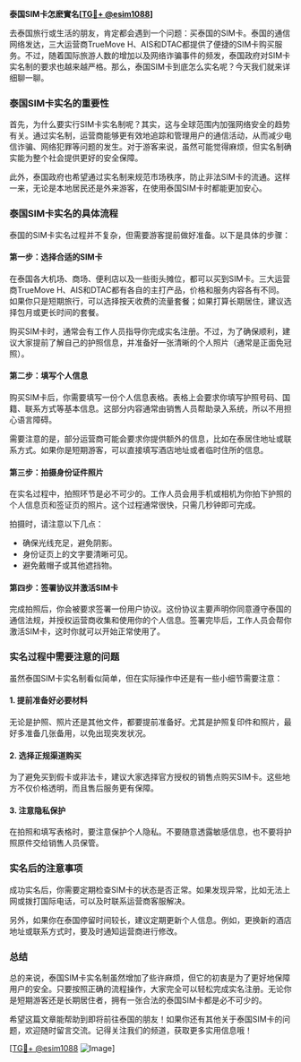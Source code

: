 **泰国SIM卡怎麽實名[[TG💪+ @esim1088](https://t.me/s/esim1088)]**

去泰国旅行或生活的朋友，肯定都会遇到一个问题：买泰国的SIM卡。泰国的通信网络发达，三大运营商TrueMove H、AIS和DTAC都提供了便捷的SIM卡购买服务。不过，随着国际旅游人数的增加以及网络诈骗事件的频发，泰国政府对SIM卡实名制的要求也越来越严格。那么，泰国SIM卡到底怎么实名呢？今天我们就来详细聊一聊。

### 泰国SIM卡实名的重要性

首先，为什么要实行SIM卡实名制呢？其实，这与全球范围内加强网络安全的趋势有关。通过实名制，运营商能够更有效地追踪和管理用户的通信活动，从而减少电信诈骗、网络犯罪等问题的发生。对于游客来说，虽然可能觉得麻烦，但实名制确实能为整个社会提供更好的安全保障。

此外，泰国政府也希望通过实名制来规范市场秩序，防止非法SIM卡的流通。这样一来，无论是本地居民还是外来游客，在使用泰国SIM卡时都能更加安心。

### 泰国SIM卡实名的具体流程

泰国的SIM卡实名过程并不复杂，但需要游客提前做好准备。以下是具体的步骤：

#### 第一步：选择合适的SIM卡

在泰国各大机场、商场、便利店以及一些街头摊位，都可以买到SIM卡。三大运营商TrueMove H、AIS和DTAC都有各自的主打产品，价格和服务内容各有不同。如果你只是短期旅行，可以选择按天收费的流量套餐；如果打算长期居住，建议选择包月或更长时间的套餐。

购买SIM卡时，通常会有工作人员指导你完成实名注册。不过，为了确保顺利，建议大家提前了解自己的护照信息，并准备好一张清晰的个人照片（通常是正面免冠照）。

#### 第二步：填写个人信息

购买SIM卡后，你需要填写一份个人信息表格。表格上会要求你填写护照号码、国籍、联系方式等基本信息。这部分内容通常由销售人员帮助录入系统，所以不用担心语言障碍。

需要注意的是，部分运营商可能会要求你提供额外的信息，比如在泰居住地址或联系方式。如果你是短期游客，可以直接填写酒店地址或者临时住所的信息。

#### 第三步：拍摄身份证件照片

在实名过程中，拍照环节是必不可少的。工作人员会用手机或相机为你拍下护照的个人信息页和签证页的照片。这个过程通常很快，只需几秒钟即可完成。

拍摄时，请注意以下几点：
- 确保光线充足，避免阴影。
- 身份证页上的文字要清晰可见。
- 避免戴帽子或其他遮挡物。

#### 第四步：签署协议并激活SIM卡

完成拍照后，你会被要求签署一份用户协议。这份协议主要声明你同意遵守泰国的通信法规，并授权运营商收集和使用你的个人信息。签署完毕后，工作人员会帮你激活SIM卡，这时你就可以开始正常使用了。

### 实名过程中需要注意的问题

虽然泰国SIM卡实名制看似简单，但在实际操作中还是有一些小细节需要注意：

#### 1. 提前准备好必要材料

无论是护照、照片还是其他文件，都要提前准备好。尤其是护照复印件和照片，最好多准备几张备用，以免出现突发状况。

#### 2. 选择正规渠道购买

为了避免买到假卡或非法卡，建议大家选择官方授权的销售点购买SIM卡。这些地方不仅价格透明，而且售后服务更有保障。

#### 3. 注意隐私保护

在拍照和填写表格时，要注意保护个人隐私。不要随意透露敏感信息，也不要将护照原件交给销售人员保管。

### 实名后的注意事项

成功实名后，你需要定期检查SIM卡的状态是否正常。如果发现异常，比如无法上网或拨打国际电话，可以及时联系运营商客服解决。

另外，如果你在泰国停留时间较长，建议定期更新个人信息。例如，更换新的酒店地址或联系方式时，要及时通知运营商进行修改。

### 总结

总的来说，泰国SIM卡实名制虽然增加了些许麻烦，但它的初衷是为了更好地保障用户的安全。只要按照正确的流程操作，大家完全可以轻松完成实名注册。无论你是短期游客还是长期居住者，拥有一张合法的泰国SIM卡都是必不可少的。

希望这篇文章能帮助到即将前往泰国的朋友！如果你还有其他关于泰国SIM卡的问题，欢迎随时留言交流。记得关注我们的频道，获取更多实用信息哦！

[[TG💪+ @esim1088](https://t.me/s/esim1088) ![Image](https://i.postimg.cc/4NQfJmqS/Snipaste-2025-05-13-00-14-12.png)]